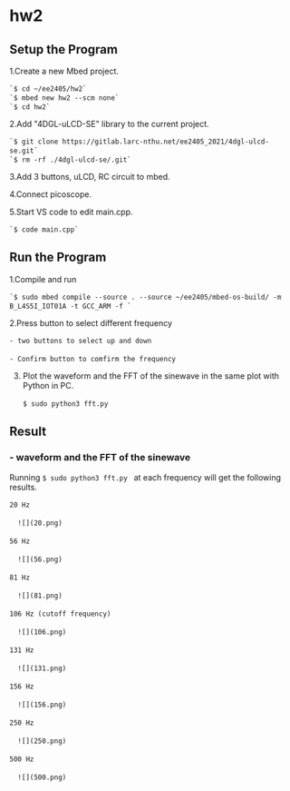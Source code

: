 # hw2

## Setup the Program 

1.Create a new Mbed project.

    `$ cd ~/ee2405/hw2`
    `$ mbed new hw2 --scm none`
    `$ cd hw2`    

2.Add "4DGL-uLCD-SE" library to the current project.

    `$ git clone https://gitlab.larc-nthu.net/ee2405_2021/4dgl-ulcd-se.git`
    `$ rm -rf ./4dgl-ulcd-se/.git`
    
3.Add 3 buttons, uLCD, RC circuit to mbed.

4.Connect picoscope.

5.Start VS code to edit main.cpp.

    `$ code main.cpp`
    
## Run the Program 

1.Compile and run

    `$ sudo mbed compile --source . --source ~/ee2405/mbed-os-build/ -m B_L4S5I_IOT01A -t GCC_ARM -f `
    
2.Press button to select different frequency
    
    - two buttons to select up and down
    
    - Confirm button to comfirm the frequency

3. Plot the waveform and the FFT of the sinewave in the same plot with Python in PC.

    `$ sudo python3 fft.py ` 

## Result

### - waveform and the FFT of the sinewave

  Running `$ sudo python3 fft.py ` at each frequency will get the following results.

    20 Hz

      ![](20.png)

    56 Hz

      ![](56.png)

    81 Hz

      ![](81.png)

    106 Hz (cutoff frequency)

      ![](106.png)

    131 Hz

      ![](131.png)

    156 Hz

      ![](156.png)

    250 Hz

      ![](250.png)

    500 Hz

      ![](500.png)

